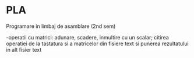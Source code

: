 # PLA
Programare in limbaj de asamblare (2nd sem)

-operatii cu matrici: adunare, scadere, inmultire cu un scalar; citirea operatiei de la tastatura si a matricelor din fisiere text si punerea rezultatului in alt fisier text
